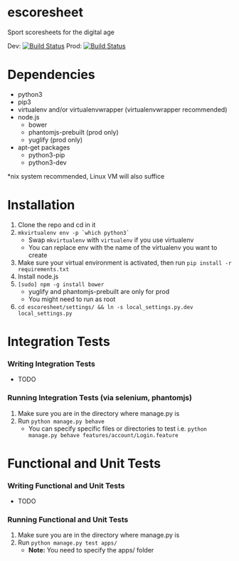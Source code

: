 # escoresheet
Sport scoresheets for the digital age

Dev: [![Build Status](https://travis-ci.com/hmgoalie35/escoresheet.svg?token=6sJZQMC4LpsRyFkHBeAL&branch=dev)](https://travis-ci.com/hmgoalie35/escoresheet)
Prod: [![Build Status](https://travis-ci.com/hmgoalie35/escoresheet.svg?token=6sJZQMC4LpsRyFkHBeAL&branch=master)](https://travis-ci.com/hmgoalie35/escoresheet)

# Dependencies

* python3
* pip3
* virtualenv and/or virtualenvwrapper (virtualenvwrapper recommended)
* node.js
    * bower
    * phantomjs-prebuilt (prod only)
    * yuglify (prod only)
* apt-get packages
    * python3-pip
    * python3-dev

*nix system recommended, Linux VM will also suffice

# Installation

1. Clone the repo and cd in it
2. ```mkvirtualenv env -p `which python3` ```
    * Swap `mkvirtualenv` with `virtualenv` if you use virtualenv
    * You can replace env with the name of the virtualenv you want to create
3. Make sure your virtual environment is activated, then run `pip install -r requirements.txt`
4. Install node.js
5. `[sudo] npm -g install bower`
    * yuglify and phantomjs-prebuilt are only for prod 
    * You might need to run as root
6. `cd escoresheet/settings/ && ln -s local_settings.py.dev local_settings.py`

# Integration Tests

### Writing Integration Tests
  * TODO

### Running Integration Tests (via selenium, phantomjs)
1. Make sure you are in the directory where manage.py is
2. Run `python manage.py behave`
    * You can specify specific files or directories to test i.e. `python manage.py behave features/account/Login.feature`

# Functional and Unit Tests

### Writing Functional and Unit Tests
  * TODO

### Running Functional and Unit Tests
1. Make sure you are in the directory where manage.py is
2. Run `python manage.py test apps/`
    * **Note:** You need to specify the apps/ folder
